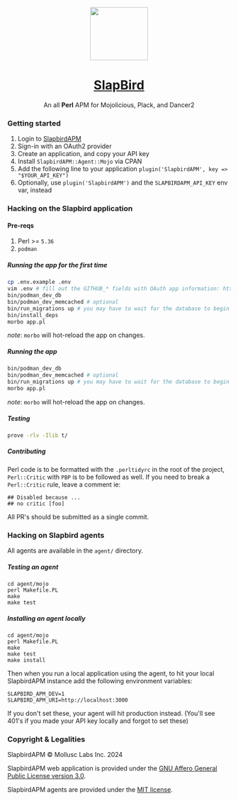 <p align="center">
	<a href="https://slapbird.co">
    <img width="130" height="120" src="https://github.com/rawleyfowler/slapbird/assets/75388349/bfbee229-59e9-44ea-9249-8707af4322b0"/>
	</a>
</p>
<h1 align="center"><a href="https://www.slapbirdapm.com">SlapBird</a></h1>
<p align="center">
  An all <b>Perl</b> APM for Mojolicious, Plack, and Dancer2
</p>

### Getting started

1. Login to [SlapbirdAPM](https://www.slapbirdapm.com)
2. Sign-in with an OAuth2 provider
3. Create an application, and copy your API key
4. Install `SlapbirdAPM::Agent::Mojo` via CPAN
5. Add the following line to your application `plugin('SlapbirdAPM', key => "$YOUR_API_KEY")`
6. Optionally, use `plugin('SlapbirdAPM')` and the `SLAPBIRDAPM_API_KEY` env var, instead

### Hacking on the Slapbird application

#### Pre-reqs

1. Perl >= `5.36`
2. `podman`

##### Running the app for the first time

```sh
cp .env.example .env
vim .env # fill out the GITHUB_* fields with OAuth app information: https://github.com/settings/developers
bin/podman_dev_db
bin/podman_dev_memcached # optional
bin/run_migrations up # you may have to wait for the database to begin accepting connections
bin/install_deps
morbo app.pl
```

*note*: `morbo` will hot-reload the app on changes.

##### Running the app

```sh
bin/podman_dev_db
bin/podman_dev_memcached # optional
bin/run_migrations up # you may have to wait for the database to begin accepting connections
morbo app.pl
```

*note*: `morbo` will hot-reload the app on changes.

##### Testing

```sh
prove -rlv -Ilib t/
```

##### Contributing

Perl code is to be formatted with the `.perltidyrc` in the root of the project, `Perl::Critic` with `PBP`
is to be followed as well. If you need to break a `Perl::Critic` rule, leave a comment ie: 

```
## Disabled because ...
## no critic [foo]
```

All PR's should be submitted as a single commit.

### Hacking on Slapbird agents

All agents are available in the `agent/` directory.

##### Testing an agent

```
cd agent/mojo
perl Makefile.PL
make
make test
```

##### Installing an agent locally

```
cd agent/mojo
perl Makefile.PL
make
make test
make install
```

Then when you run a local application using the agent, to hit your local SlapbirdAPM instance add the following environment variables:

```
SLAPBIRD_APM_DEV=1
SLAPBIRD_APM_URI=http://localhost:3000
```

If you don't set these, your agent will hit production instead. (You'll see 401's if you made your API key locally and forgot to set these)

### Copyright & Legalities

SlapbirdAPM &copy; Mollusc Labs Inc. 2024

SlapbirdAPM web application is provided under the [GNU Affero General Public License version 3.0](https://www.gnu.org/licenses/agpl-3.0.en.html).

SlapbirdAPM agents are provided under the [MIT license](https://opensource.org/license/mit).
